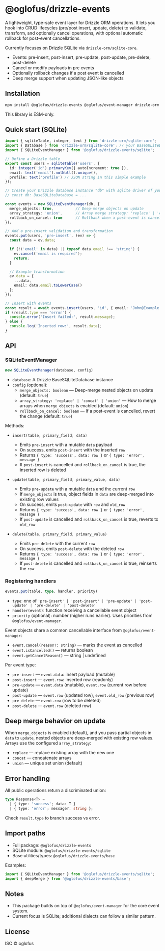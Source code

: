 # @oglofus/drizzle-events

A lightweight, type-safe event layer for Drizzle ORM operations. It lets you hook into CRUD lifecycles (pre/post insert, update, delete) to validate, transform, and optionally cancel operations, with optional automatic rollback for post-event cancellations.

Currently focuses on Drizzle SQLite via `drizzle-orm/sqlite-core`.

- Events: pre-insert, post-insert, pre-update, post-update, pre-delete, post-delete
- Cancel or modify payloads in pre events
- Optionally rollback changes if a post event is cancelled
- Deep merge support when updating JSON-like objects


## Installation

```bash
npm install @oglofus/drizzle-events @oglofus/event-manager drizzle-orm
```

This library is ESM-only.


## Quick start (SQLite)

```ts
import { sqliteTable, integer, text } from 'drizzle-orm/sqlite-core';
import { Database } from 'drizzle-orm/sqlite-core'; // your BaseSQLiteDatabase type/instance
import { SQLiteEventManager } from '@oglofus/drizzle-events/sqlite';

// Define a Drizzle table
export const users = sqliteTable('users', {
  id: integer('id').primaryKey({ autoIncrement: true }),
  email: text('email').notNull().unique(),
  profile: text('profile') // JSON string in this simple example
});

// Create your Drizzle database instance "db" with sqlite driver of your choice
// const db: BaseSQLiteDatabase = ...

const events = new SQLiteEventManager(db, {
  merge_objects: true,          // Deep-merge objects on update
  array_strategy: 'union',      // Array merge strategy: 'replace' | 'concat' | 'union'
  rollback_on_cancel: true      // Rollback when a post-event is cancelled
});

// Add a pre-insert validation and transformation
events.put(users, 'pre-insert', (ev) => {
  const data = ev.data;

  if (!('email' in data) || typeof data.email !== 'string') {
    ev.cancel('email is required');
    return;
  }

  // Example transformation
  ev.data = {
    ...data,
    email: data.email.toLowerCase()
  };
});

// Insert with events
const result = await events.insert(users, 'id', { email: 'John@Example.com' });
if (result.type === 'error') {
  console.error('Insert failed:', result.message);
} else {
  console.log('Inserted row:', result.data);
}
```


## API

### SQLiteEventManager

```ts
new SQLiteEventManager(database, config)
```

- `database`: A Drizzle BaseSQLiteDatabase instance
- `config` (optional):
  - `merge_objects: boolean` — Deep-merge nested objects on update (default: `true`)
  - `array_strategy: 'replace' | 'concat' | 'union'` — How to merge arrays when `merge_objects` is enabled (default: `union`)
  - `rollback_on_cancel: boolean` — If a post-event is cancelled, revert the change (default: `true`)

Methods:

- `insert(table, primary_field, data)`
  - Emits `pre-insert` with a mutable `data` payload
  - On success, emits `post-insert` with the inserted `row`
  - Returns `{ type: 'success', data: row }` or `{ type: 'error', message }`
  - If `post-insert` is cancelled and `rollback_on_cancel` is true, the inserted row is deleted

- `update(table, primary_field, primary_value, data)`
  - Emits `pre-update` with a mutable `data` and the current `row`
  - If `merge_objects` is true, object fields in `data` are deep-merged into existing row values
  - On success, emits `post-update` with `row` and `old_row`
  - Returns `{ type: 'success', data: row }` or `{ type: 'error', message }`
  - If `post-update` is cancelled and `rollback_on_cancel` is true, reverts to `old_row`

- `delete(table, primary_field, primary_value)`
  - Emits `pre-delete` with the current `row`
  - On success, emits `post-delete` with the deleted `row`
  - Returns `{ type: 'success', data: row }` or `{ type: 'error', message }`
  - If `post-delete` is cancelled and `rollback_on_cancel` is true, reinserts the `row`


### Registering handlers

```ts
events.put(table, type, handler, priority)
```

- `type`: one of `'pre-insert' | 'post-insert' | 'pre-update' | 'post-update' | 'pre-delete' | 'post-delete'`
- `handler(event)`: function receiving a cancellable event object
- `priority` (optional): number (higher runs earlier). Uses priorities from `@oglofus/event-manager`.

Event objects share a common cancellable interface from `@oglofus/event-manager`:

- `event.cancel(reason?: string)` — marks the event as cancelled
- `event.isCancelled()` — returns boolean
- `event.getCancelReason()` — string | undefined

Per event type:

- `pre-insert` — `event.data`: insert payload (mutable)
- `post-insert` — `event.row`: inserted row (readonly)
- `pre-update` — `event.data` (mutable), `event.row` (current row before update)
- `post-update` — `event.row` (updated row), `event.old_row` (previous row)
- `pre-delete` — `event.row` (row to be deleted)
- `post-delete` — `event.row` (deleted row)


## Deep merge behavior on update

When `merge_objects` is enabled (default), and you pass partial objects in `data` to `update`, nested objects are deep-merged with existing row values. Arrays use the configured `array_strategy`:

- `replace` — replace existing array with the new one
- `concat` — concatenate arrays
- `union` — unique set union (default)


## Error handling

All public operations return a discriminated union:

```ts
type Response<T> =
  | { type: 'success'; data: T }
  | { type: 'error'; message?: string };
```

Check `result.type` to branch success vs error.


## Import paths

- Full package: `@oglofus/drizzle-events`
- SQLite module: `@oglofus/drizzle-events/sqlite`
- Base utilities/types: `@oglofus/drizzle-events/base`

Examples:

```ts
import { SQLiteEventManager } from '@oglofus/drizzle-events/sqlite';
import { deepMerge } from '@oglofus/drizzle-events/base';
```


## Notes

- This package builds on top of `@oglofus/event-manager` for the core event system.
- Current focus is SQLite; additional dialects can follow a similar pattern.


## License

ISC © oglofus
